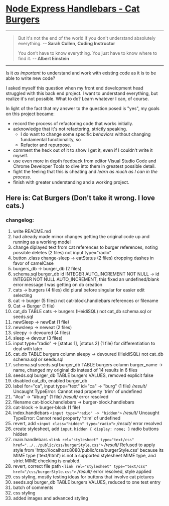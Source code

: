 
# [Node Express Handlebars - Cat Burgers](https://burgers-by-rmk.herokuapp.com/)

- - -

> But it's not the end of the world if you don't understand absolutely everything.
__-- Sarah Cullen, Coding Instructor__
>
> You don’t have to know everything. You just have to know where to find it.
__-- Albert Einstein__
>
- - -

Is it _as important_ to understand and work with existing code as it is to be able to write new code?

I asked myself this question when my front end development head struggled with this back end project. I want to understand everything, but realize it's not possible. What to do? Learn whatever I can, of course.

In light of the fact that my answer to the question posed is "yes", my goals on this project became:
  * record the process of refactoring code that works initially.
  * acknowledge that it's not refactoring, strictly speaking.
    * I do want to change some specific _behaviors_ without changing fundamental functionality, so
    * Refactor and repurpose.
  * comment the heck out of it to show I get it, even if I couldn't write it myself.
  * use even more in depth feedback from editor Visual Studio Code and Chrome Developer Tools to dive into them in greatest possible detail.
  * fight the feeling that this is cheating and _learn as much as I can in the process_.
  * finish with greater understanding and a working project.

## Here is: Cat Burgers (Don't take it wrong. I love cats.)

### changelog:

1. write README.md
1. had already made minor changes getting the original code up and running as a working model
1. change diplayed text from cat references to burger references, noting possible deletes (2 files) not input type="radio"
1. button .class change-sleep -> eatStatus (2 files) dropping dashes in favor of camelCase
1. burgers_db -> burger_db (2 files)
1. schema.sql burger_db id INTEGER AUTO_INCREMENT NOT NULL -> id INTEGER NOT NULL AUTO_INCREMENT, this fixed an undefined/blank error message I was getting on db creation
1. cats -> burgers (4 files) did plural before singular for easier edit selecting
1. cat -> burger (5 files) not cat-block.handlebars references or filename
1. Cat -> Burger (1 file)
1. cat_db TABLE cats -> burgers (HeidiSQL) not cat_db schema.sql or seeds.sql
1. newSleep -> newEat (1 file)
1. newsleep -> neweat (2 files)
1. sleepy -> devoured (4 files)
1. sleep -> devour (3 files)
1. input type="radio" -> [status 1], [status 2] (1 file) for differentiation to deal with later
1. cat_db TABLE burgers column sleepy -> devoured (HeidiSQL) not cat_db schema.sql or seeds.sql
1. schema.sql seeds.sql burger_db TABLE burgers column burger_name -> name, changed my original db instead of 14 results in 6 files
1. seeds.sql burger_db TABLE burgers VALUES, removed explicit false
1. disabled cat_db, enabled burger_db
1. label for="ca", input type="text" id="ca" -> "burg" (1 file) _/result/_ Uncaught TypeError: Cannot read property 'trim' of undefined
1. "#ca" -> "#burg" (1 file) _/result/_ error resolved
1. filename cat-block.handlebars -> burger-block.handlebars
1. cat-block -> burger-block (1 file)
1. index.handlebars `<input type="radio" -> "hidden">` _/result/_ Uncaught TypeError: Cannot read property 'trim' of undefined
1. revert, add `<input class="hidden" type="radio">` _/result/_ error resolved
1. create stylesheet, add `input.hidden { display: none; }` radio buttons hidden
1. main.handlebars `<link rel="stylesheet" type="text/css" href="../../public/css/burgerStyle.css">` _/result/_ Refused to apply style from 'http://localhost:8080/public/css/burgerStyle.css' because its MIME type ('text/html') is not a supported stylesheet MIME type, and strict MIME checking is enabled.
1. revert, correct file path `<link rel="stylesheet" type="text/css" href="/css/burgerStyle.css">` _/result/_ error resolved, style applied
1. css styling, mostly testing ideas for buttons that involve cat pictures
1. seeds.sql burger_db TABLE burgers VALUES, reduced to one test entry
1. batch of comments
1. css styling
1. added images and advanced styling

